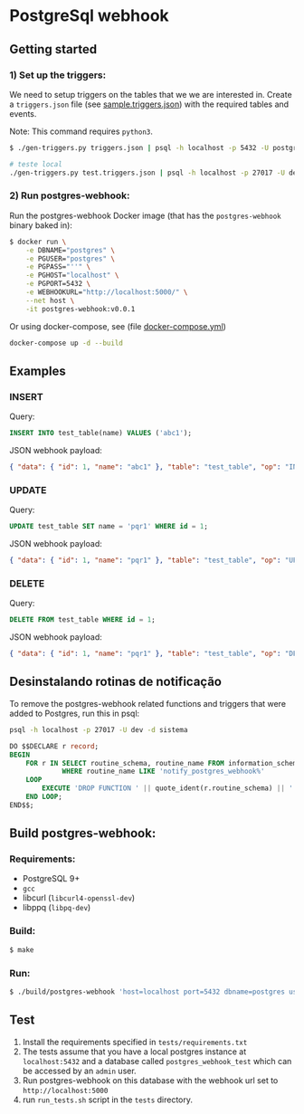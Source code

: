 # PostgreSql webhook

## Getting started

### 1) Set up the triggers:

We need to setup triggers on the tables that we we are interested in. Create a `triggers.json` file (see [sample.triggers.json](sample.triggers.json)) with the required tables and events.

Note: This command requires `python3`.

```bash
$ ./gen-triggers.py triggers.json | psql -h localhost -p 5432 -U postgres -d postgres --single-transaction --

# teste local
./gen-triggers.py test.triggers.json | psql -h localhost -p 27017 -U dev -d sistema --single-transaction --
```

### 2) Run postgres-webhook:

Run the postgres-webhook Docker image (that has the `postgres-webhook` binary baked in):

```bash
$ docker run \
    -e DBNAME="postgres" \
    -e PGUSER="postgres" \
    -e PGPASS="''" \
    -e PGHOST="localhost" \
    -e PGPORT=5432 \
    -e WEBHOOKURL="http://localhost:5000/" \
    --net host \
    -it postgres-webhook:v0.0.1
```

Or using docker-compose, see (file [docker-compose.yml](docker-compose.yml))

```bash
docker-compose up -d --build
```

## Examples

### INSERT

Query:

```sql
INSERT INTO test_table(name) VALUES ('abc1');
```

JSON webhook payload:

```json
{ "data": { "id": 1, "name": "abc1" }, "table": "test_table", "op": "INSERT" }
```

### UPDATE

Query:

```sql
UPDATE test_table SET name = 'pqr1' WHERE id = 1;
```

JSON webhook payload:

```json
{ "data": { "id": 1, "name": "pqr1" }, "table": "test_table", "op": "UPDATE" }
```

### DELETE

Query:

```sql
DELETE FROM test_table WHERE id = 1;
```

JSON webhook payload:

```json
{ "data": { "id": 1, "name": "pqr1" }, "table": "test_table", "op": "DELETE" }
```

## Desinstalando rotinas de notificação

To remove the postgres-webhook related functions and triggers that were added to Postgres, run this in psql:

```bash
psql -h localhost -p 27017 -U dev -d sistema
```

```sql
DO $$DECLARE r record;
BEGIN
    FOR r IN SELECT routine_schema, routine_name FROM information_schema.routines
             WHERE routine_name LIKE 'notify_postgres_webhook%'
    LOOP
        EXECUTE 'DROP FUNCTION ' || quote_ident(r.routine_schema) || '.' || quote_ident(r.routine_name) || '() CASCADE';
    END LOOP;
END$$;
```

## Build postgres-webhook:

### Requirements:

- PostgreSQL 9+
- `gcc`
- libcurl (`libcurl4-openssl-dev`)
- libppq (`libpq-dev`)

### Build:

```bash
$ make
```

### Run:

```bash
$ ./build/postgres-webhook 'host=localhost port=5432 dbname=postgres user=postgres password=' http://localhost:5000
```

## Test

1. Install the requirements specified in `tests/requirements.txt`
2. The tests assume that you have a local postgres instance at `localhost:5432` and a database called `postgres_webhook_test` which can be accessed by an `admin` user.
3. Run postgres-webhook on this database with the webhook url set to `http://localhost:5000`
4. run `run_tests.sh` script in the `tests` directory.

<!-- https://gist.github.com/colophonemes/9701b906c5be572a40a84b08f4d2fa4e -->
